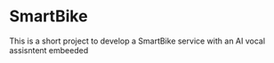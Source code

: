 # SmartBike
This is a short project to develop a SmartBike service with an AI vocal assisntent embeeded 
